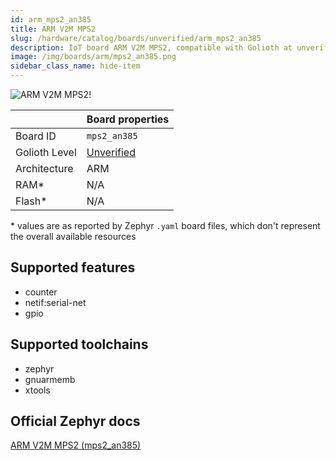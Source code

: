 ```yaml
---
id: arm_mps2_an385
title: ARM V2M MPS2
slug: /hardware/catalog/boards/unverified/arm_mps2_an385
description: IoT board ARM V2M MPS2, compatible with Golioth at unverified level.
image: /img/boards/arm/mps2_an385.png
sidebar_class_name: hide-item
---
```


[//]: # (This is an auto-generated file, do not edit! Changes to it will be lost upon re-generation)

![ARM V2M MPS2!](/img/boards/arm/mps2_an385.png "ARM V2M MPS2")

|                | Board properties     |
| -------------  | -------------------- |
| Board ID       | `mps2_an385` |
| Golioth Level  | [Unverified](/hardware#unverified-boards) |
| Architecture   | ARM |
| RAM*           | N/A |
| Flash*         | N/A |

\* values are as reported by Zephyr `.yaml` board files, which don't represent the overall available resources



## Supported features

* counter
* netif:serial-net
* gpio

## Supported toolchains

* zephyr
* gnuarmemb
* xtools

## Official Zephyr docs

[ARM V2M MPS2 (mps2_an385)](https://docs.zephyrproject.org/latest/boards/arm/mps2_an385/doc/index.html)
